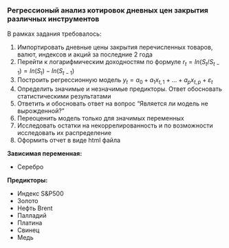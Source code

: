 ### Регрессионый анализ котировок дневных цен закрытия различных инструментов

В рамках задания требовалось:
1. Импортировать дневные цены закрытия перечисленных товаров, валют, индексов и акций за последние 2 года
2. Перейти к логарифмическим доходностям по формуле $r_t=ln(S_t/S_{t−1})=ln(S_t)−ln(S_{t−1})$
3. Построить регрессионную модель $y_t=a_0+a_1x_{t,1}+...+a_px_{t,p}+\varepsilon_t$
4. Определить значимые и незначимые предикторы. Ответ обосновать статистическими результатами
5. Ответить и обосновать ответ на вопрос “Является ли модель не вырожденной?”
6. Переоценить модель только для значимых переменных
7. Исследовать остатки на некоррелированность и по возможности исследовать их распределение
8. Оформить отчет в виде html файла

**Зависимая переменная:**
* Серебро   

**Предикторы:**
* Индекс S&P500
* Золото
* Нефть Brent
* Палладий
* Платина
* Свинец
* Медь
